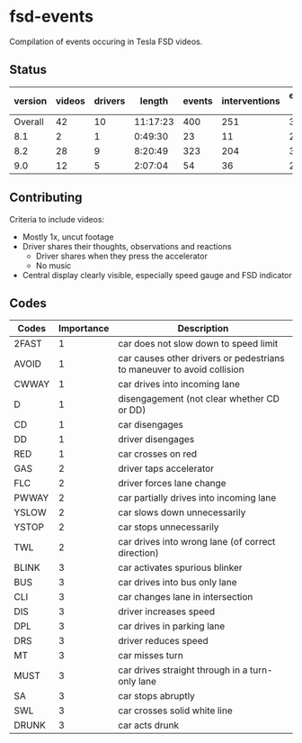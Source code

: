 # fsd-events

Compilation of events occuring in Tesla FSD videos.

## Status

version | videos | drivers | length | events | interventions | events / hr | interventions / hr
--- | --- | --- | --- | --- | --- | --- | --- 
Overall | 42 | 10 | 11:17:23 | 400 | 251 | 35 | 22
8.1 | 2 | 1 | 0:49:30 | 23 | 11 | 27 | 13
8.2 | 28 | 9 | 8:20:49 | 323 | 204 | 38 | 24
9.0 | 12 | 5 | 2:07:04 | 54 | 36 | 25 | 16

## Contributing

Criteria to include videos:
- Mostly 1x, uncut footage
- Driver shares their thoughts, observations and reactions
    - Driver shares when they press the accelerator
    - No music
- Central display clearly visible, especially speed gauge and FSD indicator

## Codes

Codes | Importance | Description
--- | --- | ---
2FAST | 1 | car does not slow down to speed limit
AVOID | 1 | car causes other drivers or pedestrians to maneuver to avoid collision
CWWAY | 1 | car drives into incoming lane
D | 1 | disengagement (not clear whether CD or DD)
CD | 1 | car disengages
DD | 1 | driver disengages
RED | 1 | car crosses on red
GAS | 2 | driver taps accelerator
FLC | 2 | driver forces lane change
PWWAY | 2 | car partially drives into incoming lane
YSLOW | 2 | car slows down unnecessarily
YSTOP | 2 | car stops unnecessarily
TWL | 2 | car drives into wrong lane (of correct direction)
BLINK | 3 | car activates spurious blinker
BUS | 3 | car drives into bus only lane
CLI | 3 | car changes lane in intersection
DIS | 3 | driver increases speed
DPL | 3 | car drives in parking lane
DRS | 3 | driver reduces speed
MT | 3 | car misses turn
MUST | 3 | car drives straight through in a turn-only lane
SA | 3 | car stops abruptly
SWL | 3 | car crosses solid white line
DRUNK | 3 | car acts drunk
